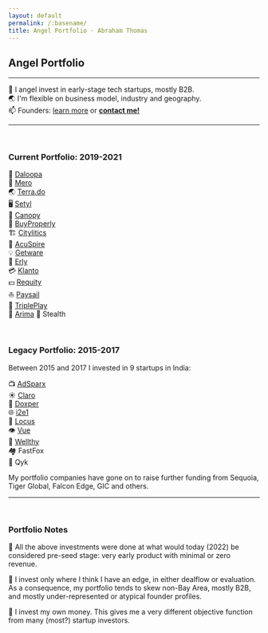 ```yaml
---
layout: default
permalink: /:basename/
title: Angel Portfolio · Abraham Thomas
---
```


## Angel Portfolio

----

🦋 I angel invest in early-stage tech startups, mostly B2B.  
🌏 I'm flexible on business model, industry and geography.  
📫 Founders: [learn more](/angel) or **[contact me!](/contact)**  

----

<br/>

### Current Portfolio: 2019-2021

🧠 [Daloopa](https://www.daloopa.com/)  
🏢 [Mero](https://mero.co/)  
🌏 [Terra.do](https://terra.do)  
🖥️ [Setyl](https://www.setyl.com/)  
🏫 [Canopy](https://www.canopyanalytics.com/)  
🏡 [BuyProperly](https://buyproperly.ca/)  
🏗️ [Citylitics](https://citylitics.com/)  
🤝 [AcuSpire](https://acuspire.ai/)  
💡 [Getware](https://www.getware.ai)  
🚚 [Erly](https://www.geterly.com)  
💳 [Klanto](https://www.klanto.com)  
💵 [Requity](https://www.requityhomes.com)  
⛵️ [Paysail](https://paysail.us)  
🎲 [TriplePlay](https://tripleplay.ai)  
🛒 [Arima](https://www.arimadata.com) 
🥷 Stealth

<br/>

### Legacy Portfolio: 2015-2017

Between 2015 and 2017 I invested in 9 startups in India:

📺 [AdSparx](https://www.adsparx.com/)  
☀️ [Claro](https://www.claroenergy.in/)  
🔬 [Doxper](http://doxper.com/)  
🌐 [i2e1](https://i2e1.com/)  
🚛 [Locus](https://locus.sh/)  
👁️ [Vue](https://vue.ai/)  
💊 [Wellthy](https://wellthytherapeutics.com/)  
🏘️ FastFox  
🧰 Qyk  

My portfolio companies have gone on to raise further funding from Sequoia, Tiger Global, Falcon Edge, GIC and others. 

----

<br/>

### Portfolio Notes

🌱 All the above investments were done at what would today (2022) be considered pre-seed stage: very early product with minimal or zero revenue.

🧭 I invest only where I think I have an edge, in either dealflow or evaluation.  As a consequence, my portfolio tends to skew non-Bay Area, mostly B2B, and mostly under-represented or atypical founder profiles.

🎯 I invest my own money.  This gives me a very different objective function from many (most?) startup investors. 


<!--
In addition to investing directly in startups, I am an LP in and advisor to [GrowX Ventures](http://www.growxventures.com/), who I believe to be India's best seed-stage venture capital firm.  
-->

<br/>
<br/>